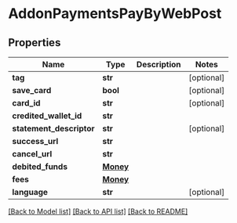 # AddonPaymentsPayByWebPost

## Properties
Name | Type | Description | Notes
------------ | ------------- | ------------- | -------------
**tag** | **str** |  | [optional] 
**save_card** | **bool** |  | [optional] 
**card_id** | **str** |  | [optional] 
**credited_wallet_id** | **str** |  | 
**statement_descriptor** | **str** |  | [optional] 
**success_url** | **str** |  | 
**cancel_url** | **str** |  | 
**debited_funds** | [**Money**](Money.md) |  | 
**fees** | [**Money**](Money.md) |  | 
**language** | **str** |  | [optional] 

[[Back to Model list]](../README.md#documentation-for-models) [[Back to API list]](../README.md#documentation-for-api-endpoints) [[Back to README]](../README.md)


